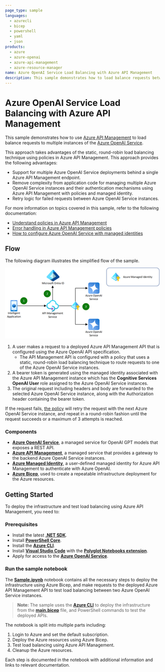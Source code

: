 ```yaml
---
page_type: sample
languages:
  - azurecli
  - bicep
  - powershell
  - yaml
  - json
products:
  - azure
  - azure-openai
  - azure-api-management
  - azure-resource-manager
name: Azure OpenAI Service Load Balancing with Azure API Management
description: This sample demonstrates how to load balance requests between multiple Azure OpenAI Services using Azure API Management.
---
```


# Azure OpenAI Service Load Balancing with Azure API Management

This sample demonstrates how to use [Azure API Management](https://learn.microsoft.com/en-us/azure/api-management/api-management-key-concepts) to load balance requests to multiple instances of the [Azure OpenAI Service](https://learn.microsoft.com/en-us/azure/ai-services/openai/overview).

This approach takes advantages of the static, round-robin load balancing technique using policies in Azure API Management. This approach provides the following advantages:

- Support for multiple Azure OpenAI Service deployments behind a single Azure API Management endpoint.
- Remove complexity from application code for managing multiple Azure OpenAI Service instances and their authentication mechanisms using Azure API Management with policies and managed identity.
- Retry logic for failed requests between Azure OpenAI Service instances.

For more information on topics covered in this sample, refer to the following documentation:

- [Understand policies in Azure API Management](https://learn.microsoft.com/en-us/azure/api-management/api-management-howto-policies)
- [Error handling in Azure API Management policies](https://learn.microsoft.com/en-us/azure/api-management/api-management-error-handling-policies)
- [How to configure Azure OpenAI Service with managed identities](https://learn.microsoft.com/en-us/azure/ai-services/openai/how-to/managed-identity)

## Flow

The following diagram illustrates the simplified flow of the sample.

![A simplified flow of a request to Azure OpenAI instances via API Management using managed identity](./images/flow.png)

1. A user makes a request to a deployed Azure API Management API that is configured using the Azure OpenAI API specification.
   - The API Management API is configured with a policy that uses a static, round-robin load balancing technique to route requests to one of the Azure OpenAI Service instances.
2. A bearer token is generated using the managed identity associated with the Azure API Management instance which has the **Cognitive Services OpenAI User** role assigned to the Azure OpenAI Service instances.
3. The original request including headers and body are forwarded to the selected Azure OpenAI Service instance, along with the Authorization header containing the bearer token.

If the request fails, [the policy](./infra/policies/round-robin-policy.xml) will retry the request with the next Azure OpenAI Service instance, and repeat in a round-robin fashion until the request succeeds or a maximum of 3 attempts is reached.

### Components

- [**Azure OpenAI Service**](https://learn.microsoft.com/en-us/azure/ai-services/openai/overview), a managed service for OpenAI GPT models that exposes a REST API.
- [**Azure API Management**](https://learn.microsoft.com/en-us/azure/api-management/api-management-key-concepts), a managed service that provides a gateway to the backend Azure OpenAI Service instances.
- [**Azure Managed Identity**](https://learn.microsoft.com/en-us/entra/identity/managed-identities-azure-resources/overview), a user-defined managed identity for Azure API Management to authenticate with Azure OpenAI.
- [**Azure Bicep**](https://learn.microsoft.com/en-us/azure/azure-resource-manager/bicep/overview?tabs=bicep), used to create a repeatable infrastructure deployment for the Azure resources.

## Getting Started

To deploy the infrastructure and test load balancing using Azure API Management, you need to:

### Prerequisites

- Install the latest [**.NET SDK**](https://dotnet.microsoft.com/download).
- Install [**PowerShell Core**](https://docs.microsoft.com/en-us/powershell/scripting/install/installing-powershell).
- Install the [**Azure CLI**](https://docs.microsoft.com/en-us/cli/azure/install-azure-cli).
- Install [**Visual Studio Code**](https://code.visualstudio.com/) with the [**Polyglot Notebooks extension**](https://marketplace.visualstudio.com/items?itemName=ms-dotnettools.dotnet-interactive-vscode).
- Apply for access to the [**Azure OpenAI Service**](https://learn.microsoft.com/en-us/azure/ai-services/openai/overview#how-do-i-get-access-to-azure-openai).

### Run the sample notebook

The [**Sample.ipynb**](./Sample.ipynb) notebook contains all the necessary steps to deploy the infrastructure using Azure Bicep, and make requests to the deployed Azure API Management API to test load balancing between two Azure OpenAI Service instances.

> **Note:** The sample uses the [**Azure CLI**](https://docs.microsoft.com/en-us/cli/azure/install-azure-cli) to deploy the infrastructure from the [**main.bicep**](./infra/main.bicep) file, and PowerShell commands to test the deployed APIs.

The notebook is split into multiple parts including:

1. Login to Azure and set the default subscription.
2. Deploy the Azure resources using Azure Bicep.
3. Test load balancing using Azure API Management.
4. Cleanup the Azure resources.

Each step is documented in the notebook with additional information and links to relevant documentation.
